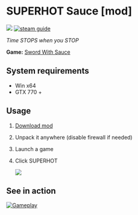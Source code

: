 # SUPERHOT Sauce [mod]
![](https://img.shields.io/badge/version-v1.1-blue)
[![steam guide](https://img.shields.io/badge/steam-guide-red)](https://steamcommunity.com/sharedfiles/filedetails/?id=1441077592)

_Time STOPS when you STOP_

**Game:** [Sword With Sauce](https://store.steampowered.com/app/581630)

## System requirements

- Win x64
- GTX 770 +

## Usage

1. [Download mod](https://mega.nz/#!y0UwXSDR!9gMsuXTDPI_Dj0set-7uJkBDUTvqV2F6HcAalU2q8UU)
2. Unpack it anywhere (disable firewall if needed)
3. Launch a game
4. Click SUPERHOT
    
    ![](https://steamuserimages-a.akamaihd.net/ugc/794263056776236948/9A0AC28C3B68209B590E0F56313D48F83EC6861B/)



## See in action

[![Gameplay](https://steamuserimages-a.akamaihd.net/ugc/964217986229530011/E4E180E11B779B56EF774801B479A0FC9AF55C51/?imw=128&imh=128&ima=fit&impolicy=Letterbox&imcolor=%23000000&letterbox=true)](https://youtu.be/hfRDhJtFgD4)
